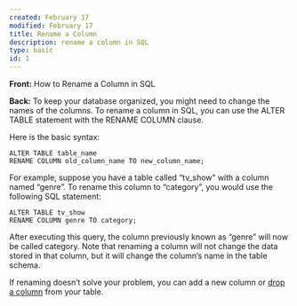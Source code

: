 ```yaml
---
created: February 17
modified: February 17
title: Rename a Column
description: rename a column in SQL
type: basic
id: 1
---
```

**Front:**
How to Rename a Column in SQL

**Back:**
To keep your database organized, you might need to change the names of the columns. To rename a column in SQL, you can use the ALTER TABLE statement with the RENAME COLUMN clause.

Here is the basic syntax:

```
ALTER TABLE table_name 
RENAME COLUMN old_column_name TO new_column_name;
```

For example, suppose you have a table called “tv\_show” with a column named “genre”. To rename this column to “category”, you would use the following SQL statement:

```
ALTER TABLE tv_show 
RENAME COLUMN genre TO category;
```

After executing this query, the column previously known as “genre” will now be called category. Note that renaming a column will not change the data stored in that column, but it will change the column’s name in the table schema.

If renaming doesn’t solve your problem, you can add a new column or [drop a column](https://www.coginiti.co/tutorials/beginner/drop-column/) from your table.